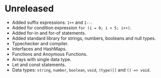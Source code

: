 # Unreleased
* Added suffix expressions: `1++` and `1--`.
* Added for condition expression `for (i = 0; i < 5; i++)`.
* Added for-in and for-of statements.
* Added standard library for strings, numbers, booleans and null types.
* Typechecker and compiler.
* Interfaces and HashMaps.
* Functions and Anoymous Functions.
* Arrays with single data type.
* Let and const statements.
* Data types: `string`, `number`, `boolean`, `void`, `(type)[]` and `() => void`.
